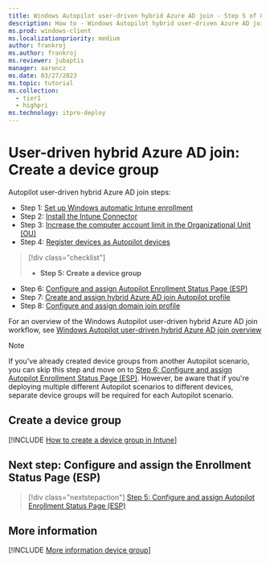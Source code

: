 ```yaml
---
title: Windows Autopilot user-driven hybrid Azure AD join - Step 5 of 8 - Create a device group
description: How to - Windows Autopilot hybrid user-driven Azure AD join - Step 5 of 8 - Create a device group.
ms.prod: windows-client
ms.localizationpriority: medium
author: frankroj
ms.author: frankroj
ms.reviewer: jubaptis
manager: aaroncz
ms.date: 03/27/2023
ms.topic: tutorial
ms.collection: 
  - tier1
  - highpri
ms.technology: itpro-deploy
---
```


# User-driven hybrid Azure AD join: Create a device group

Autopilot user-driven hybrid Azure AD join steps:
- Step 1: [Set up Windows automatic Intune enrollment](hybrid-azure-ad-join-automatic-enrollment.md)
- Step 2: [Install the Intune Connector](hybrid-azure-ad-join-intune-connector.md)
- Step 3: [Increase the computer account limit in the Organizational Unit (OU)](hybrid-azure-ad-join-computer-account-limit.md)
- Step 4: [Register devices as Autopilot devices](hybrid-azure-ad-join-register-device.md)
> [!div class="checklist"]
> - **Step 5: Create a device group**
- Step 6: [Configure and assign Autopilot Enrollment Status Page (ESP)](hybrid-azure-ad-join-esp.md)
- Step 7: [Create and assign hybrid Azure AD join Autopilot profile](hybrid-azure-ad-join-autopilot-profile.md)
- Step 8: [Configure and assign domain join profile](hybrid-azure-ad-join-domain-join-profile.md)

For an overview of the Windows Autopilot user-driven hybrid Azure AD join workflow, see [Windows Autopilot user-driven hybrid Azure AD join overview](hybrid-azure-ad-join-workflow.md)

> [!NOTE]
>
> If you've already created device groups from another Autopilot scenario, you can skip this step and move on to [Step 6: Configure and assign Autopilot Enrollment Status Page (ESP)](azure-ad-join-esp.md). However, be aware that if you're deploying multiple different Autopilot scenarios to different devices, separate device groups will be required for each Autopilot scenario.

## Create a device group

[!INCLUDE [How to create a device group in Intune](../includes/create-device-group.md)]

## Next step: Configure and assign the Enrollment Status Page (ESP)

> [!div class="nextstepaction"]
> [Step 5: Configure and assign Autopilot Enrollment Status Page (ESP)](hybrid-azure-ad-join-esp.md)

## More information

[!INCLUDE [More information device group](../includes/more-info-device-group.md)]
